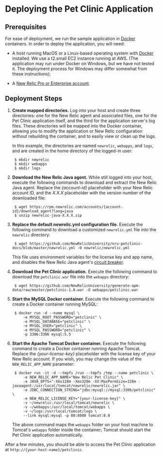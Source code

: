 Deploying the Pet Clinic Application
====================================

Prerequisites
-------------
For ease of deployment, we run the sample application in [Docker](https://www.docker.com/) containers. In order to deploy the application, you will need: 

* A host running MacOS or a Linux-based operating system with [Docker](https://www.docker.com/community-edition) installed. We use a t2.small EC2 instance running at AWS. (The application may run under Docker on Windows, but we have not tested it. The deployment process for Windows may differ somewhat from these instructions);

* A [New Relic Pro or Enterprise account](https://docs.newrelic.com/docs/accounts/install-new-relic/account-setup/create-your-new-relic-account). 

Deployment Steps
----------------
1. **Create mapped directories.** Log into your host and create three directories: one for the New Relic agent and associated files, one for the Pet Clinic application itself, and the third for the application server's log files. These directories will be mapped into the Docker container, allowing you to modify the application or New Relic configuration without rebuilding the container, and to easily view or clean up the logs.

    In this example, the directories are named `newrelic`, `webapps`, and `logs`, and are created in the home directory of the logged-in user:

        $ mkdir newrelic
        $ mkdir webapps
        $ mkdir logs

2. **Download the New Relic Java agent.** While still logged into your host, execute the following commands to download and extract the New Relic Java agent. Replace the _{account-id}_ placeholder with your New Relic account ID, and the _X.X.X_ placeholder with the version number of the downloaded file:
    
        $ wget https://rpm.newrelic.com/accounts/{account-id}/download_agent?lang=java
        $ unzip newrelic-java-X.X.X.zip

 
3. **Replace the default newrelic.yml configuration file.** Execute the following command to download a customized `newrelic.yml` file into the `newrelic` directory:

        $ wget https://github.com/NewRelicUniversity/nru-petclinic-docs/blob/master/newrelic.yml -O newrelic/newrelic.yml

    This file uses environment variables for the license key and app name, and disables the New Relic Java agent's [circuit breaker](https://docs.newrelic.com/docs/agents/java-agent/custom-instrumentation/circuit-breaker-java-custom-instrumentation). 
 
4. **Download the Pet Clinic application.** Execute the following command to download the `petclinic.war` file into the `webapps` directory:

        $ wget https://github.com/NewRelicUniversity/generate-apm-data/raw/master/petclinic-1.0.war -O webapps/petclinic.war

5. **Start the MySQL Docker container.** Execute the following command to create a Docker container running MySQL: 

        $ docker run -d --name mysql \ 
            -e MYSQL_ROOT_PASSWORD="petclinic" \ 
            -e MYSQL_DATABASE="petclinic" \ 
            -e MYSQL_USER="petclinic" \ 
            -e MYSQL_PASSWORD="petclinic" \ 
            -p 3306:3306 mysql:5.5
 
6. **Start the Apache Tomcat Docker container.** Execute the following command to create a Docker container running Apache Tomcat. Replace the _{your-license-key}_ placeholder with the license key of your New Relic account. If you wish, you may change the value of the `NEW_RELIC_APP_NAME` parameter: 

        $ docker run -it -d --tmpfs /run --tmpfs /tmp --name petclinic \ 
            -e NEW_RELIC_APP_NAME="New Relic Pet Clinic" \ 
            -e JAVA_OPTS="-Xms128m -Xmx320m -XX:MaxPermSize=128m -javaagent:/usr/local/tomcat/newrelic/newrelic.jar" \ 
            -e JDBC_CONNECTION_STRING="jdbc:mysql://mysql:3306/petclinic" \ 
            -e NEW_RELIC_LICENSE_KEY="{your-license-key}" \ 
            -v ~/newrelic:/usr/local/tomcat/newrelic \ 
            -v ~/webapps:/usr/local/tomcat/webapps \
            -v ~/logs:/usr/local/tomcat/logs \
            --link mysql:mysql -p 80:8080 tomcat:8.0
 
    The above command maps the `webapps` folder on your host machine to Tomcat's `webapps` folder inside the container; Tomcat should start the Pet Clinic application automatically.
 
After a few minutes, you should be able to access the Pet Clinic application at 
`http://{your-host-name}/petclinic`. 